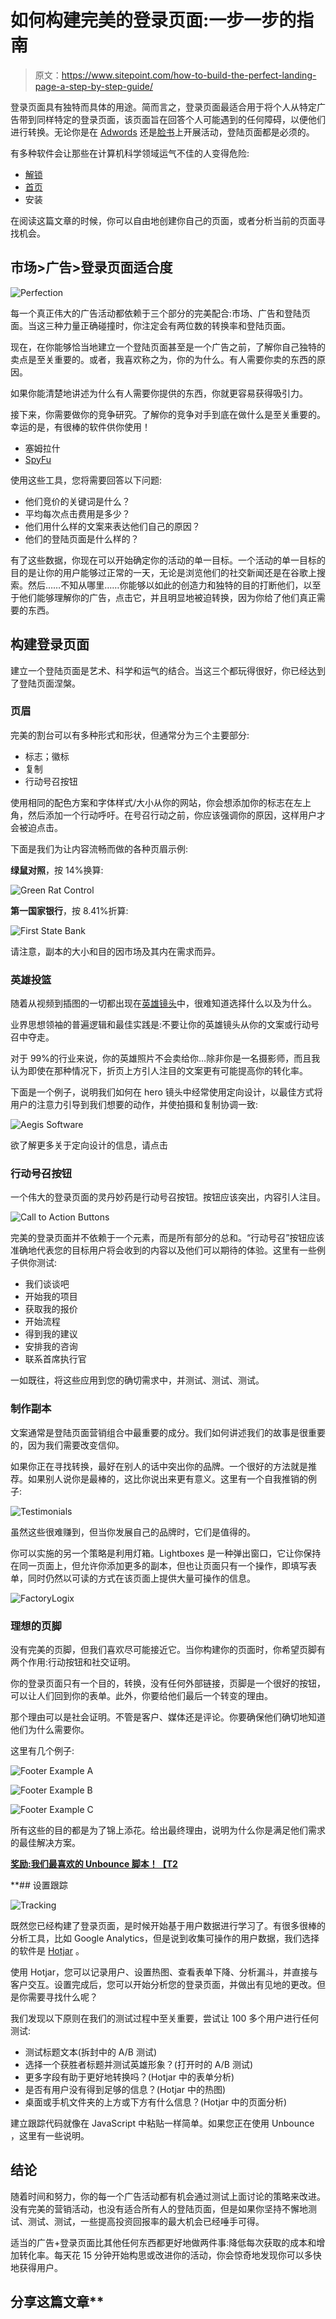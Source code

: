 # 如何构建完美的登录页面:一步一步的指南

> 原文：<https://www.sitepoint.com/how-to-build-the-perfect-landing-page-a-step-by-step-guide/>

登录页面具有独特而具体的用途。简而言之，登录页面最适合用于将个人从特定广告带到同样特定的登录页面，该页面旨在回答个人可能遇到的任何障碍，以便他们进行转换。无论你是在 [Adwords](https://directiveconsulting.com/learn/auditing-adwords-account-marketers-guide/) 还是[脸书](https://directiveconsulting.com/learn/agencys-guide-business-manager-facebook-ads/)上开展活动，登陆页面都是必须的。

有多种软件会让那些在计算机科学领域运气不佳的人变得危险:

*   [解锁](http://unbounce.com/)
*   [首页](https://www.leadpages.net/)
*   安装

在阅读这篇文章的时候，你可以自由地创建你自己的页面，或者分析当前的页面寻找机会。

## 市场>广告>登录页面适合度

![Perfection](img/f8b5b763a144d9dcec24f1c361f99b33.png)

每一个真正伟大的广告活动都依赖于三个部分的完美配合:市场、广告和登陆页面。当这三种力量正确碰撞时，你注定会有两位数的转换率和登陆页面。

现在，在你能够恰当地建立一个登陆页面甚至是一个广告之前，了解你自己独特的卖点是至关重要的。或者，我喜欢称之为，你的为什么。有人需要你卖的东西的原因。

如果你能清楚地讲述为什么有人需要你提供的东西，你就更容易获得吸引力。

接下来，你需要做你的竞争研究。了解你的竞争对手到底在做什么是至关重要的。幸运的是，有很棒的软件供你使用！

*   塞姆拉什
*   [SpyFu](https://www.spyfu.com/)

使用这些工具，您将需要回答以下问题:

*   他们竞价的关键词是什么？
*   平均每次点击费用是多少？
*   他们用什么样的文案来表达他们自己的原因？
*   他们的登陆页面是什么样的？

有了这些数据，你现在可以开始确定你的活动的单一目标。一个活动的单一目标的目的是让你的用户能够过正常的一天，无论是浏览他们的社交新闻还是在谷歌上搜索。然后……不知从哪里……你能够以如此的创造力和独特的目的打断他们，以至于他们能够理解你的广告，点击它，并且明显地被迫转换，因为你给了他们真正需要的东西。

## 构建登录页面

建立一个登陆页面是艺术、科学和运气的结合。当这三个都玩得很好，你已经达到了登陆页面涅槃。

### 页眉

完美的割台可以有多种形式和形状，但通常分为三个主要部分:

*   标志；徽标
*   复制
*   行动号召按钮

使用相同的配色方案和字体样式/大小从你的网站，你会想添加你的标志在左上角，然后添加一个行动呼吁。在号召行动之前，你应该强调你的原因，这样用户才会被迫点击。

下面是我们为让内容流畅而做的各种页眉示例:

**绿鼠对照**，按 14%换算:

![Green Rat Control](img/75e2911bab4942a9b4954e4729ebffcc.png)

**第一国家银行**，按 8.41%折算:

![First State Bank](img/434d988d99814f0d8d72edcf1344c7c8.png)

请注意，副本的大小和目的因市场及其内在需求而异。

### 英雄投篮

随着从视频到插图的一切都出现在[英雄镜头](https://designschool.canva.com/blog/hero-images/)中，很难知道选择什么以及为什么。

业界思想领袖的普遍逻辑和最佳实践是:不要让你的英雄镜头从你的文案或行动号召中夺走。

对于 99%的行业来说，你的英雄照片不会卖给你…除非你是一名摄影师，而且我认为即使在那种情况下，折页上方引人注目的文案更有可能提高你的转化率。

下面是一个例子，说明我们如何在 hero 镜头中经常使用定向设计，以最佳方式将用户的注意力引导到我们想要的动作，并使拍摄和复制协调一致:

![Aegis Software](img/0f40fc19f279b54883fd210f2e24b9fb.png)

欲了解更多关于定向设计的信息，请点击

### 行动号召按钮

一个伟大的登录页面的灵丹妙药是行动号召按钮。按钮应该突出，内容引人注目。

![Call to Action Buttons](img/8cc3f64ed2338ff11852f5d3f976b1c3.png)

完美的登录页面并不依赖于一个元素，而是所有部分的总和。“行动号召”按钮应该准确地代表您的目标用户将会收到的内容以及他们可以期待的体验。这里有一些例子供你测试:

*   我们谈谈吧
*   开始我的项目
*   获取我的报价
*   开始流程
*   得到我的建议
*   安排我的咨询
*   联系首席执行官

一如既往，将这些应用到您的确切需求中，并测试、测试、测试。

### 制作副本

文案通常是登陆页面营销组合中最重要的成分。我们如何讲述我们的故事是很重要的，因为我们需要改变信仰。

如果你正在寻找转换，最好在别人的话中突出你的品牌。一个很好的方法就是推荐。如果别人说你是最棒的，这比你说出来更有意义。这里有一个自我推销的例子:

![Testimonials](img/1d05a4bd394afb143178556c305f637b.png)

虽然这些很难赚到，但当你发展自己的品牌时，它们是值得的。

你可以实施的另一个策略是利用灯箱。Lightboxes 是一种弹出窗口，它让你保持在同一页面上，但允许你添加更多的副本，但也让页面只有一个操作，即填写表单，同时仍然以可读的方式在该页面上提供大量可操作的信息。

![FactoryLogix](img/aef593801597e405277d2543dfc65b16.png)

### 理想的页脚

没有完美的页脚，但我们喜欢尽可能接近它。当你构建你的页面时，你希望页脚有两个作用:行动按钮和社交证明。

你的登录页面只有一个目的，转换，没有任何外部链接，页脚是一个很好的按钮，可以让人们回到你的表单。此外，你要给他们最后一个转变的理由。

那个理由可以是社会证明。不管是客户、媒体还是评论。你要确保他们确切地知道他们为什么需要你。

这里有几个例子:

![Footer Example A](img/71071fb8d8eaf81d481c5b92da1ea710.png)

![Footer Example B](img/1915a5c54b3816e08b631a2c1caff363.png)

![Footer Example C](img/aa2ba9d89cbe70e7c5f24939d34c1fd6.png)

所有这些的目的都是为了锦上添花。给出最终理由，说明为什么你是满足他们需求的最佳解决方案。

**[奖励:我们最喜欢的 Unbounce 脚本！【T2](https://community.unbounce.com/unbounce/topics/the-complete-list-of-unbounce-tips-scripts-workarounds)**

 **## 设置跟踪

![Tracking](img/5401da77ec370598b181eec1be1342ad.png)

既然您已经构建了登录页面，是时候开始基于用户数据进行学习了。有很多很棒的分析工具，比如 Google Analytics，但是说到收集可操作的用户数据，我们选择的软件是 [Hotjar](https://www.hotjar.com/) 。

使用 Hotjar，您可以记录用户、设置热图、查看表单下降、分析漏斗，并直接与客户交互。设置完成后，您可以开始分析您的登录页面，并做出有见地的更改。但是你需要寻找什么呢？

我们发现以下原则在我们的测试过程中至关重要，尝试让 100 多个用户进行任何测试:

*   测试标题文本(拆封中的 A/B 测试)
*   选择一个获胜者标题并测试英雄形象？(打开时的 A/B 测试)
*   更多字段有助于更好地转换吗？(Hotjar 中的表单分析)
*   是否有用户没有得到足够的信息？(Hotjar 中的热图)
*   桌面或手机文件夹的上方或下方有什么信息？(Hotjar 中的页面分析)

建立跟踪代码就像在 JavaScript 中粘贴一样简单。如果您正在使用 Unbounce ，这里有一些说明。

## 结论

随着时间和努力，你的每一个广告活动都有机会通过测试上面讨论的策略来改进。没有完美的营销活动，也没有适合所有人的登陆页面，但是如果你坚持不懈地测试、测试、测试，一些提高投资回报率的最大机会已经唾手可得。

适当的广告+登录页面比其他任何东西都更好地做两件事:降低每次获取的成本和增加转化率。每天花 15 分钟开始构思或改进你的活动，你会惊奇地发现你可以多快地获得用户。

## 分享这篇文章**